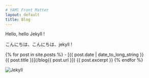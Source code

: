 ```yaml
---
# YAMl Front Matter
layout: default
title: Blog
---
```


Hello, hello Jekyll !  

こんにちは、こんにちは、jekyll !  

<nav id=Nav>
{% for post in site.posts %}
 - [{{ post.date | date_to_long_string }}<br>{{ post.title }}](/blog{{ post.url }})
 {{ post.excerpt }}
{% endfor %}
</nav>

![Jekyll](/blog/common/images/jekyll.png)
